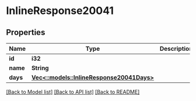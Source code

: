 # InlineResponse20041

## Properties

Name | Type | Description | Notes
------------ | ------------- | ------------- | -------------
**id** | **i32** |  | 
**name** | **String** |  | 
**days** | [**Vec<::models::InlineResponse20041Days>**](inline_response_200_41_days.md) |  | 

[[Back to Model list]](../README.md#documentation-for-models) [[Back to API list]](../README.md#documentation-for-api-endpoints) [[Back to README]](../README.md)


